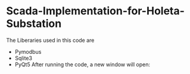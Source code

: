 # Scada-Implementation-for-Holeta-Substation
The Liberaries used in this code are
- Pymodbus
- Sqlite3
- PyQt5
After running the code, a new window will open:
